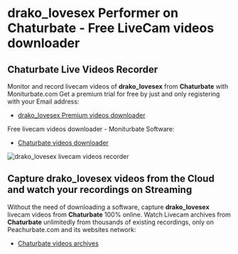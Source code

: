 # drako_lovesex Performer on Chaturbate - Free LiveCam videos downloader

## Chaturbate Live Videos Recorder

Monitor and record livecam videos of **drako_lovesex** from **Chaturbate** with Moniturbate.com
Get a premium trial for free by just and only registering with your Email address:
* [drako_lovesex Premium videos downloader](https://moniturbate.com/request-demo-licence-key.html)

Free livecam videos downloader - Moniturbate Software:
* [Chaturbate videos downloader](https://moniturbate.com/moniturbate-download-software.html)

![drako_lovesex livecam videos recorder](https://peachurnet.com/templates/moniturbate-software.png)


## Capture drako_lovesex videos from the Cloud and watch your recordings on Streaming

Without the need of downloading a software, capture **drako_lovesex** livecam videos from **Chaturbate** 100% online.
Watch Livecam archives from **Chaturbate** unlimitedly from thousands of existing recordings, only on Peachurbate.com and its websites network:
* [Chaturbate videos archives](https://peachurnet.com/)